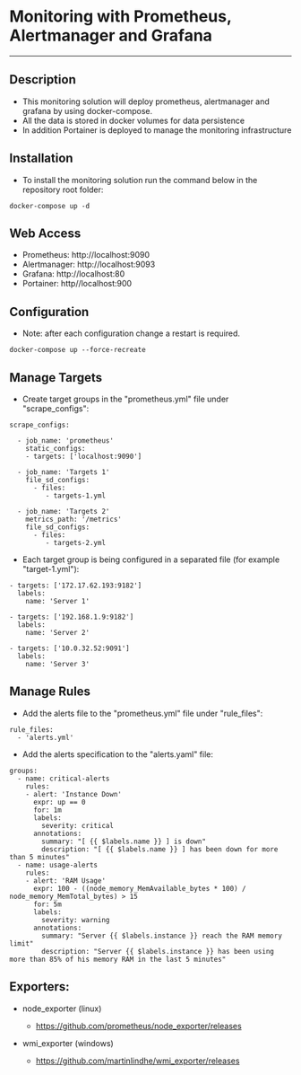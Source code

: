 # Monitoring with Prometheus, Alertmanager and Grafana
---

## Description

 - This monitoring solution will deploy prometheus, alertmanager and grafana by using docker-compose.
 - All the data is stored in docker volumes for data persistence
 - In addition Portainer is deployed to manage the monitoring infrastructure
 
## Installation

 - To install the monitoring solution run the command below in the repository root folder:
 
 ```
 docker-compose up -d
 ```
 
## Web Access
 
 - Prometheus: http://localhost:9090
 - Alertmanager: http://localhost:9093
 - Grafana: http://localhost:80
 - Portainer: http//localhost:900

## Configuration

 - Note: after each configuration change a restart is required. 
 
```
docker-compose up --force-recreate
```

## Manage Targets

 - Create target groups in the "prometheus.yml" file under "scrape_configs":
 
```
scrape_configs:

  - job_name: 'prometheus'
    static_configs:
    - targets: ['localhost:9090']

  - job_name: 'Targets 1'
    file_sd_configs:
      - files:
         - targets-1.yml

  - job_name: 'Targets 2'
    metrics_path: '/metrics'
    file_sd_configs:
      - files:
         - targets-2.yml
```

 - Each target group is being configured in a separated file (for example "target-1.yml"):
 
```
- targets: ['172.17.62.193:9182']
  labels:
    name: 'Server 1'

- targets: ['192.168.1.9:9182']
  labels:
    name: 'Server 2'

- targets: ['10.0.32.52:9091']
  labels:
    name: 'Server 3'
```

## Manage Rules

 - Add the alerts file to the "prometheus.yml" file under "rule_files":
 
```
rule_files:
  - 'alerts.yml'
```

 - Add the alerts specification to the "alerts.yaml" file:
 
```
groups:
  - name: critical-alerts
    rules:
    - alert: 'Instance Down'
      expr: up == 0
      for: 1m
      labels:
        severity: critical
      annotations:
        summary: "[ {{ $labels.name }} ] is down"
        description: "[ {{ $labels.name }} ] has been down for more than 5 minutes"
  - name: usage-alerts
    rules:
    - alert: 'RAM Usage'
      expr: 100 - ((node_memory_MemAvailable_bytes * 100) / node_memory_MemTotal_bytes) > 15
      for: 5m
      labels:
        severity: warning
      annotations:
        summary: "Server {{ $labels.instance }} reach the RAM memory limit"
        description: "Server {{ $labels.instance }} has been using more than 85% of his memory RAM in the last 5 minutes"    
```

## Exporters:

 - node_exporter (linux)
   - https://github.com/prometheus/node_exporter/releases

 - wmi_exporter (windows)
   - https://github.com/martinlindhe/wmi_exporter/releases

